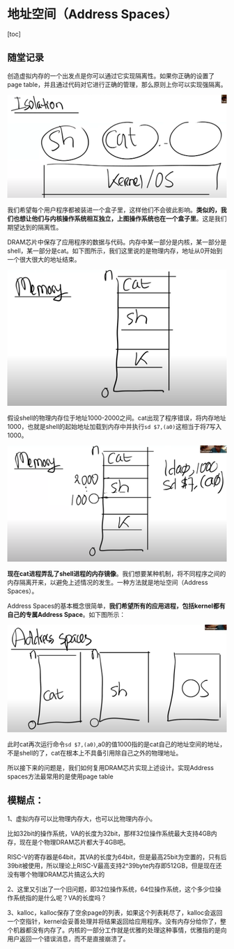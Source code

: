 # 地址空间（Address Spaces）

[toc]

## 随堂记录



创造虚拟内存的一个出发点是你可以通过它实现隔离性。如果你正确的设置了page table，并且通过代码对它进行正确的管理，那么原则上你可以实现强隔离。

![image (141).png](.assets/image%20(141).png)

我们希望每个用户程序都被装进一个盒子里，这样他们不会彼此影响。**类似的，我们也想让他们与内核操作系统相互独立，上图操作系统也在一个盒子里**。这是我们期望达到的隔离性。

DRAM芯片中保存了应用程序的数据与代码。内存中某一部分是内核，某一部分是shell，某一部分是cat。如下图所示，我们这里说的是物理内存，地址从0开始到一个很大很大的地址结束。

![image (175).png](.assets/image%20(175).png)

假设shell的物理内存位于地址1000-2000之间。cat出现了程序错误，将内存地址1000，也就是shell的起始地址加载到内存中并执行`sd $7,(a0)`这相当于将7写入1000。

![img](.assets/image%20(153).png)

**现在cat进程弄乱了shell进程的内存镜像**。我们想要某种机制，将不同程序之间的内存隔离开来，以避免上述情况的发生。一种方法就是地址空间（Address Spaces）。

Address Spaces的基本概念很简单，**我们希望所有的应用进程，包括kernel都有自己的专属Address Space**。如下图所示：

![img](.assets/image%20(140).png)

此时cat再次运行命令`sd $7,(a0)`,a0的值1000指的是cat自己的地址空间的地址，不是shell的了，cat在根本上不具备引用除自己之外的物理地址。

所以接下来的问题是，我们如何复用DRAM芯片实现上述设计。实现Address spaces方法最常用的是使用page table



## 模糊点：

1、虚拟内存可以比物理内存大，也可以比物理内存小。

比如32bit的操作系统，VA的长度为32bit，那样32位操作系统最大支持4GB内存，现在是个物理DRAM芯片都大于4GB吧。

RISC-V的寄存器是64bit，其VA的长度为64bit，但是最高25bit为空置的，只有后39bit被使用，所以理论上RISC-V最高支持2^39byte内存即512GB，但是现在还没有哪个物理DRAM芯片搞这么大的



2、这里又引出了一个旧问题，即32位操作系统，64位操作系统，这个多少位操作系统指的是什么呢？VA的长度吗？





3、kalloc，kalloc保存了空余page的列表，如果这个列表耗尽了，kalloc会返回一个空指针，kernel会妥善处理并将结果返回给应用程序。没有内存分给你了，整个机器都没有内存了。内核的一部分工作就是优雅的处理这种事情，优雅指的是向用户返回一个错误消息，而不是直接崩溃了。